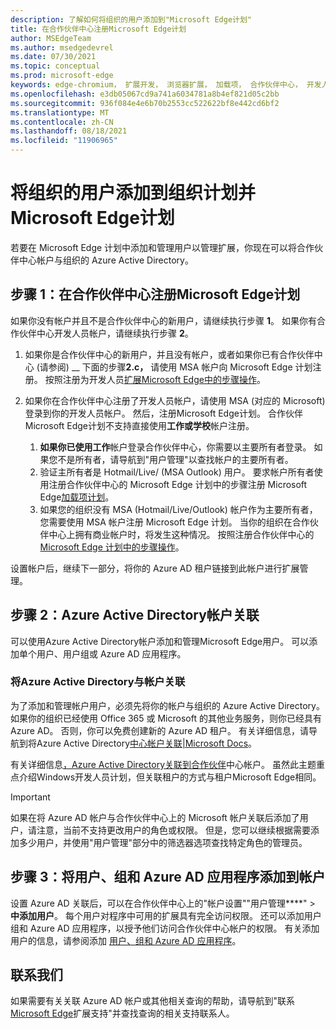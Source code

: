 ```yaml
---
description: 了解如何将组织的用户添加到"Microsoft Edge计划"
title: 在合作伙伴中心注册Microsoft Edge计划
author: MSEdgeTeam
ms.author: msedgedevrel
ms.date: 07/30/2021
ms.topic: conceptual
ms.prod: microsoft-edge
keywords: edge-chromium， 扩展开发， 浏览器扩展， 加载项， 合作伙伴中心， 开发人员
ms.openlocfilehash: e3db05067cd9a741a6034781a8b4ef821d05c2bb
ms.sourcegitcommit: 936f084e4e6b70b2553cc522622bf8e442cd6bf2
ms.translationtype: MT
ms.contentlocale: zh-CN
ms.lasthandoff: 08/18/2021
ms.locfileid: "11906965"
---
```

# <a name="add-and-manage-users-from-your-organization-on-to-the-microsoft-edge-program"></a>将组织的用户添加到组织计划并Microsoft Edge计划

若要在 Microsoft Edge 计划中添加和管理用户以管理扩展，你现在可以将合作伙伴中心帐户与组织的 Azure Active Directory。

## <a name="step-1-enroll-in-the-microsoft-edge-program-on-partner-center"></a>步骤 1：在合作伙伴中心注册Microsoft Edge计划

如果你没有帐户并且不是合作伙伴中心的新用户，请继续执行步骤 **1**。 如果你有合作伙伴中心开发人员帐户，请继续执行步骤 **2**。

1. 如果你是合作伙伴中心的新用户，并且没有帐户，或者如果你已有合作伙伴中心 (请参阅) __ 下面的步骤**2.c，** 请使用 MSA 帐户向 Microsoft Edge 计划注册。 按照注册为开发人员[扩展Microsoft Edge中的步骤操作][DeveloperRegistration]。 

1. 如果你在合作伙伴中心注册了开发人员帐户，请使用 MSA (对应的 Microsoft) 登录到你的开发人员帐户。 然后，注册Microsoft Edge计划。 合作伙伴Microsoft Edge计划不支持直接使用**工作或学校**帐户注册。 
    1. **如果你已使用工作**帐户登录合作伙伴中心，你需要以主要所有者登录。 如果您不是所有者，请导航到"用户[][UserMGMT]管理"以查找帐户的主要所有者。
    1. 验证主所有者是 Hotmail/Live/ (MSA Outlook) 用户。 要求帐户所有者使用注册合作伙伴中心的 Microsoft Edge 计划中的步骤注册 Microsoft Edge[加载项计划][DeveloperRegistration]。
    1. 如果您的组织没有 MSA (Hotmail/Live/Outlook) 帐户作为主要所有者，您需要使用 MSA 帐户注册 Microsoft Edge 计划。 当你的组织在合作伙伴中心上拥有商业帐户时，将发生这种情况。 按照注册合作伙伴中心的[Microsoft Edge 计划中的步骤操作][DeveloperRegistration]。

设置帐户后，继续下一部分，将你的 Azure AD 租户链接到此帐户进行扩展管理。

## <a name="step-2-associate-azure-active-directory-with-your-account"></a>步骤 2：Azure Active Directory帐户关联

可以使用Azure Active Directory帐户添加和管理Microsoft Edge用户。 可以添加单个用户、用户组或 Azure AD 应用程序。 

### <a name="associate-azure-active-directory-with-your-account"></a>将Azure Active Directory与帐户关联

为了添加和管理帐户用户，必须先将你的帐户与组织的 Azure Active Directory。 如果你的组织已经使用 Office 365 或 Microsoft 的其他业务服务，则你已经具有 Azure AD。 否则，你可以免费创建新的 Azure AD 租户。 有关详细信息，请导航到将Azure Active Directory[中心帐户关联|Microsoft Docs][AssociateAzureADPCnew]。

有关详细信息[，Azure Active Directory关联到合作伙伴][AssociateAzureADPC]中心帐户。 虽然此主题重点介绍Windows开发人员计划，但关联租户的方式与租户Microsoft Edge相同。

> [!IMPORTANT]
> 如果在将 Azure AD 帐户与合作伙伴中心上的 Microsoft 帐户关联后添加了用户，请注意，当前不支持更改用户的角色或权限。 但是，您可以继续根据需要添加多少用户，并使用"用户管理"部分中的筛选器选项查找特定角色[][UserManagementPartnerCenter]的管理员。

## <a name="step-3-add-users-groups-and-azure-ad-applications-to-your-account"></a>步骤 3：将用户、组和 Azure AD 应用程序添加到帐户

设置 Azure AD 关联后，可以在合作伙伴中心上的"帐户设置""用户管理****"  >  **中添加用户**。 每个用户对程序中可用的扩展具有完全访问权限。 还可以添加用户组和 Azure AD 应用程序，以授予他们访问合作伙伴中心帐户的权限。 有关添加用户的信息，请参阅添加 [用户、组和 Azure AD 应用程序][AddAzure]。

## <a name="contact-us"></a>联系我们 

如果需要有关关联 Azure AD 帐户或其他相关查询的帮助，请导航到"联系[Microsoft Edge][ContactEdgeExtensions]扩展支持"并查找查询的相关支持联系人。


<!-- links -->

[AssociateAADWithPartnerCenterAccount]: https://docs.microsoft.com/windows/uwp/publish/associate-azure-ad-with-partner-center

[CreateNewAzureAD]: https://docs.microsoft.com/windows/uwp/publish/associate-azure-ad-with-partner-center#create-a-brand-new-azure-ad-to-associate-with-your-partner-center-account

[UserManagementPartnerCenter]: https://partner.microsoft.com/dashboard/account/v3/usermanagement

[AddAADUsersGroups]: https://docs.microsoft.com/windows/uwp/publish/add-users-groups-and-azure-ad-applications

[ContactEdgeExtensions]: ./contact-extensions-team.md "联系边缘扩展支持|Microsoft Docs"

[WindowsCommunityEverythingAboutMicrosoftAccounts]:  https://community.windows.com/stories/everything-you-need-to-know-about-microsoft-accounts "你需要了解的 Microsoft 帐户信息|Windows Community"

[MicrosoftAccount]:  https://account.microsoft.com/account "Microsoft 帐户"

[DeveloperRegistration]: ./create-dev-account.md "注册为Microsoft Edge开发人员|Microsoft Docs"

[AssociateAzureADPC]: /windows/uwp/publish/associate-azure-ad-with-partner-center "将Azure Active Directory与合作伙伴中心帐户|Microsoft Docs"

[AssociateAzureADPCnew]: /windows/uwp/publish/associate-azure-ad-with-partner-center#create-a-brand-new-azure-ad-to-associate-with-your-partner-center-account "将Azure Active Directory与合作伙伴中心帐户|Microsoft Docs"

[AddAzure]: /windows/uwp/publish/add-users-groups-and-azure-ad-applications "将用户、组和 Azure AD 应用程序添加到|Microsoft Docs"

[UserMGMT]: https://partner.microsoft.com/dashboard/account/v3/usermanagement "Microsoft 合作伙伴中心|帐户设置|用户管理"
